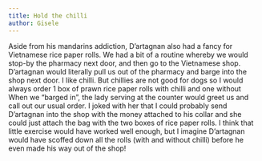 ```yaml
---
title: Hold the chilli
author: Gisele
---
```


Aside from his mandarins addiction, D’artagnan also had a fancy for Vietnamese rice paper rolls. We had a bit of a routine whereby we would stop-by the pharmacy next door, and then go to the Vietnamese shop. D’artagnan would literally pull us out of the pharmacy and barge into the shop next door. I like chilli. But chillies are not good for dogs so I would always order 1 box of prawn rice paper rolls with chilli and one without When we “barged in”, the lady serving at the counter would greet us and call out our usual order. I joked with her that I could probably send D’artagnan into the shop with the money attached to his collar and she could just attach the bag with the two boxes of rice paper rolls. I think that little exercise would have worked well enough, but I imagine D’artagnan would have scoffed down all the rolls (with and without chilli) before he even made his way out of the shop!
